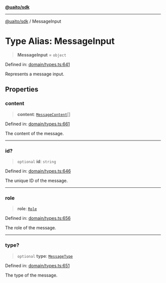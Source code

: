 [**@uaito/sdk**](../README.md)

***

[@uaito/sdk](../README.md) / MessageInput

# Type Alias: MessageInput

> **MessageInput** = `object`

Defined in: [domain/types.ts:641](https://github.com/elribonazo/uaito/blob/a99e7bcbdb0358b1999f9ce76755884ba2c23b7e/packages/sdk/src/domain/types.ts#L641)

Represents a message input.

## Properties

### content

> **content**: [`MessageContent`](MessageContent.md)[]

Defined in: [domain/types.ts:661](https://github.com/elribonazo/uaito/blob/a99e7bcbdb0358b1999f9ce76755884ba2c23b7e/packages/sdk/src/domain/types.ts#L661)

The content of the message.

***

### id?

> `optional` **id**: `string`

Defined in: [domain/types.ts:646](https://github.com/elribonazo/uaito/blob/a99e7bcbdb0358b1999f9ce76755884ba2c23b7e/packages/sdk/src/domain/types.ts#L646)

The unique ID of the message.

***

### role

> **role**: [`Role`](Role.md)

Defined in: [domain/types.ts:656](https://github.com/elribonazo/uaito/blob/a99e7bcbdb0358b1999f9ce76755884ba2c23b7e/packages/sdk/src/domain/types.ts#L656)

The role of the message.

***

### type?

> `optional` **type**: [`MessageType`](MessageType.md)

Defined in: [domain/types.ts:651](https://github.com/elribonazo/uaito/blob/a99e7bcbdb0358b1999f9ce76755884ba2c23b7e/packages/sdk/src/domain/types.ts#L651)

The type of the message.
